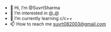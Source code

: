- 👋 Hi, I’m @SuvrtSharma
- 👀 I’m interested in @_@ 
- 🌱 I’m currently learning c/c++
- 📫 How to reach me suvrt082003@gmail.com
